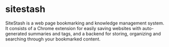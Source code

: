 # sitestash
SiteStash is a web page bookmarking and knowledge management system. It consists of a Chrome extension for easily saving websites with auto-generated summaries and tags, and a backend for storing, organizing and searching through your bookmarked content.
